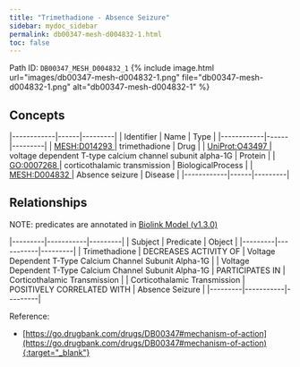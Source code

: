 ```yaml
---
title: "Trimethadione - Absence Seizure"
sidebar: mydoc_sidebar
permalink: db00347-mesh-d004832-1.html
toc: false 
---
```



Path ID: `DB00347_MESH_D004832_1`
{% include image.html url="images/db00347-mesh-d004832-1.png" file="db00347-mesh-d004832-1.png" alt="db00347-mesh-d004832-1" %}

## Concepts

|------------|------|---------|
| Identifier | Name | Type    |
|------------|------|---------|
| <a href="https://identifiers.org/MESH:D014293">MESH:D014293 </a> | trimethadione | Drug |
| <a href="https://identifiers.org/UniProt:O43497">UniProt:O43497 </a> | voltage dependent T-type calcium channel subunit alpha-1G | Protein |
| <a href="https://identifiers.org/GO:0007268">GO:0007268 </a> | corticothalamic transmission | BiologicalProcess |
| <a href="https://identifiers.org/MESH:D004832">MESH:D004832 </a> | Absence seizure | Disease |
|------------|------|---------|

## Relationships


NOTE: predicates are annotated in <a href="https://github.com/biolink/biolink-model/releases/tag/v1.3.0">Biolink Model (v1.3.0)</a>

|---------|-----------|---------|
| Subject | Predicate | Object  |
|---------|-----------|---------|
| Trimethadione | DECREASES ACTIVITY OF | Voltage Dependent T-Type Calcium Channel Subunit Alpha-1G |
| Voltage Dependent T-Type Calcium Channel Subunit Alpha-1G | PARTICIPATES IN | Corticothalamic Transmission |
| Corticothalamic Transmission | POSITIVELY CORRELATED WITH | Absence Seizure |
|---------|-----------|---------|

Reference:
  - [https://go.drugbank.com/drugs/DB00347#mechanism-of-action](https://go.drugbank.com/drugs/DB00347#mechanism-of-action){:target="_blank"}